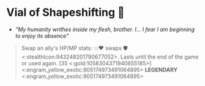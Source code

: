 # **Vial of Shapeshifting** 🧪
- *"My humanity writhes inside my flesh, brother. I... I fear I am beginning to enjoy its absence"*

> Swap an ally's HP/MP stats: 💥❤️ swaps 🛡️<:stealthIcon:943248201790677052>. Lasts until the end of the game or used again. [35 <:gold:1058304371940655185>]
<:engram_yellow_exotic:905174973491064895> __LEGENDARY__ <:engram_yellow_exotic:905174973491064895>
